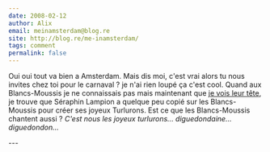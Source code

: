 ```yaml
---
date: 2008-02-12
author: Alix
email: meinamsterdam@blog.re
site: http://blog.re/me-inamsterdam/
tags: comment
permalink: false
---
```


<p>
Oui oui tout va bien a Amsterdam. Mais dis moi, c'est vrai alors tu nous invites chez toi pour le carnaval ? je n'ai rien loupé ça c'est cool. Quand aux Blancs-Moussis je ne connaissais pas mais maintenant que <a href="http://www.blanc-moussi.com/fr/05_agenda.html">je vois leur tête</a>, je trouve que Séraphin Lampion a quelque peu copié sur les Blancs-Moussis pour créer ses joyeux Turlurons. Est ce que les Blancs-Moussis chantent aussi ? <i>C'est nous les joyeux turlurons... diguedondaine... diguedondon...</i>

</p>
---